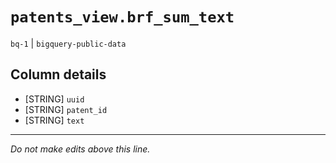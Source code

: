 # `patents_view.brf_sum_text`
`bq-1` | `bigquery-public-data`

## Column details
* [STRING]    `uuid`
* [STRING]    `patent_id`
* [STRING]    `text`

-------------------------------------------------------------------------------
*Do not make edits above this line.*
